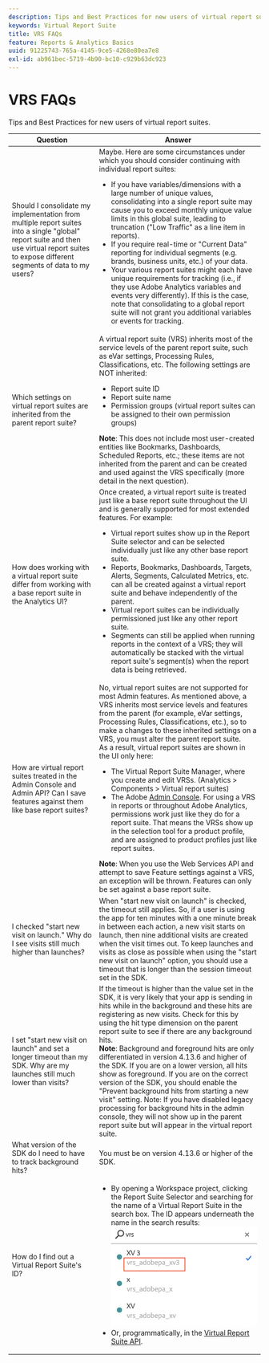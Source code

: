 ```yaml
---
description: Tips and Best Practices for new users of virtual report suites.
keywords: Virtual Report Suite
title: VRS FAQs
feature: Reports & Analytics Basics
uuid: 91225743-765a-4145-9ce5-4268e80ea7e8
exl-id: ab961bec-5719-4b90-bc10-c929b63dc923
---
```

# VRS FAQs

Tips and Best Practices for new users of virtual report suites.

| Question | Answer |
| --- | --- |
| Should I consolidate my implementation from multiple report suites into a single "global" report suite and then use virtual report suites to expose different segments of data to my users? | Maybe. Here are some circumstances under which you should consider continuing with individual report suites:<ul><li>If you have variables/dimensions with a large number of unique values, consolidating into a single report suite may cause you to exceed monthly unique value limits in this global suite, leading to truncation ("Low Traffic" as a line item in reports).</li><li>If you require real-time or "Current Data" reporting for individual segments (e.g. brands, business units, etc.) of your data.</li><li>Your various report suites might each have unique requirements for tracking (i.e., if they use Adobe Analytics variables and events very differently). If this is the case, note that consolidating to a global report suite will not grant you additional variables or events for tracking.</li></ul>|
| Which settings on virtual report suites are inherited from the parent report suite?|A virtual report suite (VRS) inherits most of the service levels of the parent report suite, such as eVar settings, Processing Rules, Classifications, etc.  The following settings are NOT inherited:<ul><li>Report suite ID</li><li>Report suite name </li><li>Permission groups (virtual report suites can be assigned to their own permission groups)</li></ul>**Note**:  This does not include most user-created entities like Bookmarks, Dashboards, Scheduled Reports, etc.; these items are not inherited from the parent and can be created and used against the VRS specifically (more detail in the next question).|
| How does working with a virtual report suite differ from working with a base report suite in the Analytics UI? | Once created, a virtual report suite is treated just like a base report suite throughout the UI and is generally supported for most extended features. For example:<ul><li>Virtual report suites show up in the Report Suite selector and can be selected individually just like any other base report suite.</li><li>Reports, Bookmarks, Dashboards, Targets, Alerts, Segments, Calculated Metrics, etc. can all be created against a virtual report suite and behave independently of the parent.</li><li>Virtual report suites can be individually permissioned just like any other report suite.</li><li>Segments can still be applied when running reports in the context of a VRS; they will automatically be stacked with the virtual report suite's segment(s) when the report data is being retrieved.</li></ul> |
| How are virtual report suites treated in the Admin Console and Admin API? Can I save features against them like base report suites? | No, virtual report suites are not supported for most Admin features. As mentioned above, a VRS inherits most service levels and features from the parent (for example, eVar settings, Processing Rules, Classifications, etc.), so to make a changes to these inherited settings on a VRS, you must alter the parent report suite.<br>As a result, virtual report suites are shown in the UI only here:<ul><li>The Virtual Report Suite Manager, where you create and edit VRSs. (Analytics > Components > Virtual report suites)</li><li>The Adobe [Admin Console](https://helpx.adobe.com/enterprise/using/admin-console.html). For using a VRS in reports or throughout Adobe Analytics, permissions work just like they do for a report suite. That means the VRSs show up in the selection tool for a product profile, and are assigned to product profiles just like report suites.</li></ul>**Note**:  When you use the Web Services API and attempt to save Feature settings against a VRS, an exception will be thrown. Features can only be set against a base report suite.|
| I checked "start new visit on launch." Why do I see visits still much higher than launches? | When "start new visit on launch" is checked, the timeout still applies. So, if a user is using the app for ten minutes with a one minute break in between each action, a new visit starts on launch, then nine additional visits are created when the visit times out. To keep launches and visits as close as possible when using the "start new visit on launch" option, you should use a timeout that is longer than the session timeout set in the SDK. |
| I set "start new visit on launch" and set a longer timeout than my SDK. Why are my launches still much lower than visits? | If the timeout is higher than the value set in the SDK, it is very likely that your app is sending in hits while in the background and these hits are registering as new visits. Check for this by using the hit type dimension on the parent report suite to see if there are any background hits.<br>**Note**: Background and foreground hits are only differentiated in version 4.13.6 and higher of the SDK. If you are on a lower version, all hits show as foreground. If you are on the correct version of the SDK, you should enable the "Prevent background hits from starting a new visit" setting.    Note: If you have disabled legacy processing for background hits in the admin console, they will not show up in the parent report suite but will appear in the virtual report suite.|
| What version of the SDK do I need to have to track background hits? | You must be on version 4.13.6 or higher of the SDK. |
| How do I find out a Virtual Report Suite's ID? | <ul><li>By opening a Workspace project, clicking the Report Suite Selector and searching for the name of a Virtual Report Suite in the search box. The ID appears underneath the name in the search results:<br>![VRS ID](assets/vrs-id.png)</li><li> Or, programmatically, in the [Virtual Report Suite API](https://www.adobe.io/apis/experiencecloud/analytics/docs.html#!AdobeDocs/analytics-2.0-apis/master/vrs.md).</li></ul> |
